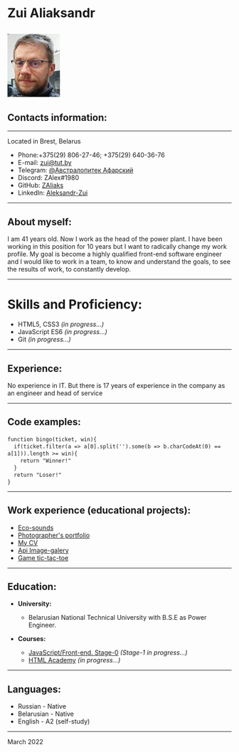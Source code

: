 # Zui Aliaksandr

## ![My face](./assets/img/I-CV-2021-11.png)

## Contacts information:

---

Located in Brest, Belarus

- Phone:+375(29) 806-27-46; +375(29) 640-36-76
- E-mail: zui@tut.by
- Telegram: [@Австралопитек Афарский](https://t.me/Celo_Zhabinka)
- Discord: ZAlex#1980
- GitHub: [ZAliaks](https://github.com/ZAliaks)
- LinkedIn: [Aleksandr-Zui](https://www.linkedin.com/in/aleksandr-zui-a98456228/)

---

## About myself:

I am 41 years old. Now I work as the head of the power plant. I have been working in this position for 10 years but I want to radically change my work profile. My goal is become a highly qualified front-end software engineer and I would like to work in a team, to know and understand the goals, to see the results of work, to constantly develop.

---

# Skills and Proficiency:

- HTML5, CSS3 _(in progress...)_
- JavaScript ES6 _(in progress...)_
- Git _(in progress...)_

---

## Experience:

No experience in IT. But there is 17 years of experience in the company as an engineer and head of service

---

## Code examples:

```
function bingo(ticket, win){
  if(ticket.filter(a => a[0].split('').some(b => b.charCodeAt(0) == a[1])).length >= win){
    return "Winner!"
  }
  return "Loser!"
}
```

---

## Work experience (educational projects):

- [Eco-sounds](https://rolling-scopes-school.github.io/zaliaks-JSFEPRESCHOOL/eco-saunds/)
- [Photographer's portfolio](https://rolling-scopes-school.github.io/zaliaks-JSFEPRESCHOOL/portfolio/)
- [My CV](https://zaliaks.github.io/rsschool-cv/)
- [Api Image-galery](https://rolling-scopes-school.github.io/zaliaks-JSFEPRESCHOOL/image-galery/)
- [Game tic-tac-toe](https://rolling-scopes-school.github.io/zaliaks-JSFEPRESCHOOL/tic-tac-toe/)

---

## Education:

- **University:**

  - Belarusian National Technical University with B.S.E as Power Engineer.

- **Courses:**
  - [JavaScript/Front-end. Stage-0](https://rs.school/) _(Stage-1 in progress...)_
  - [HTML Academy](https://htmlacademy.ru/courses) _(in progress...)_

---

## Languages:

- Russian - Native
- Belarusian - Native
- English - A2 (self-study)

---
March 2022